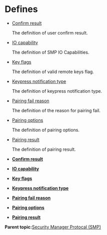 # Defines

-   [Confirm result](GUID-4AA51FB9-9BB3-46D9-94DB-B2E05809427A.md)

    The definition of user confirm result.

-   [IO capability](GUID-45146E7D-EC04-4A22-BA0E-0F6CAD3858A7.md)

    The definition of SMP IO Capabilities.

-   [Key flags](GUID-02E12399-7FB5-434B-BDB6-B4CFA2CD8CB1.md)

    The definition of valid remote keys flag.

-   [Keypress notification type](GUID-164E3098-A072-414C-A1EF-36129EC37BFB.md)

    The definition of keypress notification type.

-   [Pairing fail reason](GUID-1073D44C-6F01-4016-8E1F-59EE4C55C52E.md)

    The definition of the reason for pairing fail.

-   [Pairing options](GUID-365CC6A9-9C72-4FCB-ADEC-405CF68B0426.md)

    The definition of pairing options.

-   [Pairing result](GUID-57E5240C-10EA-498C-AFA2-BC04007F0834.md)

    The definition of pairing result.


-   **[Confirm result](GUID-4AA51FB9-9BB3-46D9-94DB-B2E05809427A.md)**  

-   **[IO capability](GUID-45146E7D-EC04-4A22-BA0E-0F6CAD3858A7.md)**  

-   **[Key flags](GUID-02E12399-7FB5-434B-BDB6-B4CFA2CD8CB1.md)**  

-   **[Keypress notification type](GUID-164E3098-A072-414C-A1EF-36129EC37BFB.md)**  

-   **[Pairing fail reason](GUID-1073D44C-6F01-4016-8E1F-59EE4C55C52E.md)**  

-   **[Pairing options](GUID-365CC6A9-9C72-4FCB-ADEC-405CF68B0426.md)**  

-   **[Pairing result](GUID-57E5240C-10EA-498C-AFA2-BC04007F0834.md)**  


**Parent topic:**[Security Manager Protocal \(SMP\)](GUID-5BF2AEA9-62A1-4983-8DB5-F7ECF8E43740.md)

